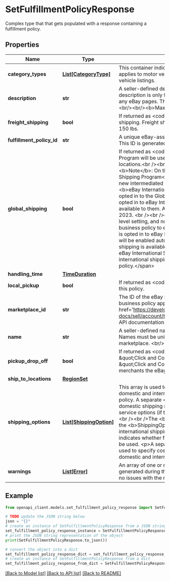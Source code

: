 # SetFulfillmentPolicyResponse

Complex type that that gets populated with a response containing a fulfillment policy.

## Properties

Name | Type | Description | Notes
------------ | ------------- | ------------- | -------------
**category_types** | [**List[CategoryType]**](CategoryType.md) | This container indicates whether the fulfillment business policy applies to motor vehicle listings, or if it applies to non-motor vehicle listings. | [optional] 
**description** | **str** | A seller-defined description of the fulfillment policy. This description is only for the seller&#39;s use, and is not exposed on any eBay pages. This field is returned if set for the policy. &lt;br/&gt;&lt;br/&gt;&lt;b&gt;Max length&lt;/b&gt;: 250 | [optional] 
**freight_shipping** | **bool** | If returned as &lt;code&gt;true&lt;/code&gt;, the seller offers freight shipping. Freight shipping can be used for large items over 150 lbs. | [optional] 
**fulfillment_policy_id** | **str** | A unique eBay-assigned ID for a fulfillment business policy. This ID is generated when the policy is created. | [optional] 
**global_shipping** | **bool** | If returned as &lt;code&gt;true&lt;/code&gt;, the eBay Global Shipping Program will be used by the seller to ship items to international locations.&lt;br /&gt;&lt;br /&gt;&lt;span class&#x3D;\&quot;tablenote\&quot;&gt;&lt;b&gt;Note&lt;/b&gt;: On the US marketplace, the &lt;em&gt;&lt;b&gt;Global Shipping Program&lt;/b&gt;&lt;/em&gt; is scheduled to be replaced by a new intermediated international shipping program called &lt;em&gt;&lt;b&gt;eBay International Shipping&lt;/b&gt;&lt;/em&gt;. US sellers who are opted in to the Global Shipping Program will be automatically opted in to eBay International Shipping when it becomes available to them. All US sellers will be migrated by March 31, 2023. &lt;br /&gt;&lt;br /&gt;eBay International Shipping is an account level setting, and no field needs to be set in a Fulfillment business policy to enable it. As long as the US seller&#39;s account is opted in to eBay International Shipping, this shipping option will be enabled automatically for all listings where international shipping is available. &lt;br /&gt;&lt;br /&gt;A US seller who is opted in to eBay International Shipping can also specify individual international shipping service options for a Fulfillment business policy.&lt;/span&gt; | [optional] 
**handling_time** | [**TimeDuration**](TimeDuration.md) |  | [optional] 
**local_pickup** | **bool** | If returned as &lt;code&gt;true&lt;/code&gt;, local pickup is available for this policy. | [optional] 
**marketplace_id** | **str** | The ID of the eBay marketplace to which this fulfillment business policy applies. For implementation help, refer to &lt;a href&#x3D;&#39;https://developer.ebay.com/api-docs/sell/account/types/ba:MarketplaceIdEnum&#39;&gt;eBay API documentation&lt;/a&gt; | [optional] 
**name** | **str** | A seller-defined name for this fulfillment business policy. Names must be unique for policies assigned to the same marketplace. &lt;br/&gt;&lt;br/&gt;&lt;b&gt;Max length&lt;/b&gt;: 64 | [optional] 
**pickup_drop_off** | **bool** | If returned as &lt;code&gt;true&lt;/code&gt;, the seller offers the \&quot;Click and Collect\&quot; option. &lt;br/&gt;&lt;br/&gt;Currently, \&quot;Click and Collect\&quot; is available only to large retail merchants the eBay AU and UK marketplaces. | [optional] 
**ship_to_locations** | [**RegionSet**](RegionSet.md) |  | [optional] 
**shipping_options** | [**List[ShippingOption]**](ShippingOption.md) | This array is used to provide detailed information on the domestic and international shipping options available for the policy. A separate &lt;b&gt;ShippingOption&lt;/b&gt; object covers domestic shipping service options and international shipping service options (if the seller ships to international locations). &lt;br /&gt;&lt;br /&gt;The &lt;b&gt;optionType&lt;/b&gt; field indicates whether the &lt;b&gt;ShippingOption&lt;/b&gt; object applies to domestic or international shipping, and the &lt;b&gt;costType&lt;/b&gt; field indicates whether flat-rate shipping or calculated shipping will be used. &lt;p&gt;A separate &lt;b&gt;ShippingServices&lt;/b&gt; object is used to specify cost and other details for every available domestic and international shipping service option. &lt;/p&gt; | [optional] 
**warnings** | [**List[Error]**](Error.md) | An array of one or more errors or warnings that were generated during the processing of the request. If there were no issues with the request, this array will return empty. | [optional] 

## Example

```python
from openapi_client.models.set_fulfillment_policy_response import SetFulfillmentPolicyResponse

# TODO update the JSON string below
json = "{}"
# create an instance of SetFulfillmentPolicyResponse from a JSON string
set_fulfillment_policy_response_instance = SetFulfillmentPolicyResponse.from_json(json)
# print the JSON string representation of the object
print(SetFulfillmentPolicyResponse.to_json())

# convert the object into a dict
set_fulfillment_policy_response_dict = set_fulfillment_policy_response_instance.to_dict()
# create an instance of SetFulfillmentPolicyResponse from a dict
set_fulfillment_policy_response_from_dict = SetFulfillmentPolicyResponse.from_dict(set_fulfillment_policy_response_dict)
```
[[Back to Model list]](../README.md#documentation-for-models) [[Back to API list]](../README.md#documentation-for-api-endpoints) [[Back to README]](../README.md)



